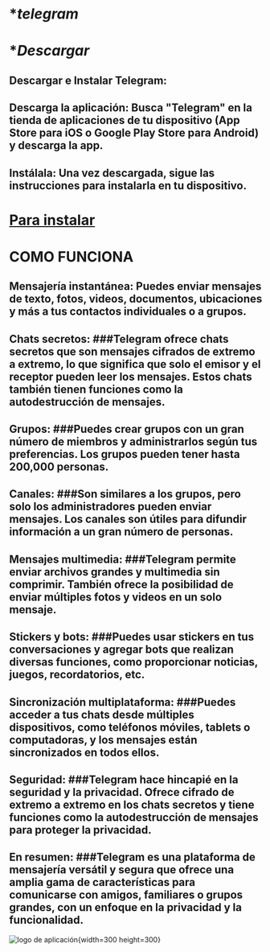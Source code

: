 # **telegram*

# **Descargar*

## Descargar e Instalar Telegram:
## Descarga la aplicación: Busca "Telegram" en la tienda de aplicaciones de tu dispositivo (App Store para iOS o Google Play Store para Android) y descarga la app.

## Instálala: Una vez descargada, sigue las instrucciones para instalarla en tu dispositivo.

# [Para instalar](https://es.appconner.com/app-telegram?utm_source=bing&utm_medium=cpc&utm_campaign=es002_afcapp_es_jay%2020230523**&utm_term=descargar%20telegram&utm_content=es_0292Telegram*)


# COMO FUNCIONA

## Mensajería instantánea: Puedes enviar mensajes de texto, fotos, videos, documentos, ubicaciones y más a tus contactos individuales o a grupos.

## Chats secretos: ###Telegram ofrece chats secretos que son mensajes cifrados de extremo a extremo, lo que significa que solo el emisor y el receptor pueden leer los mensajes. Estos chats también tienen funciones como la autodestrucción de mensajes.

 ## Grupos: ###Puedes crear grupos con un gran número de miembros y administrarlos según tus preferencias. Los grupos pueden tener hasta 200,000 personas.

 ## Canales: ###Son similares a los grupos, pero solo los administradores pueden enviar mensajes. Los canales son útiles para difundir información a un gran número de personas.

 ## Mensajes multimedia: ###Telegram permite enviar archivos grandes y multimedia sin comprimir. También ofrece la posibilidad de enviar múltiples fotos y videos en un solo mensaje.

 ## Stickers y bots: ###Puedes usar stickers en tus conversaciones y agregar bots que realizan diversas funciones, como proporcionar noticias, juegos, recordatorios, etc.

 ## Sincronización multiplataforma: ###Puedes acceder a tus chats desde múltiples dispositivos, como teléfonos móviles, tablets o computadoras, y los mensajes están sincronizados en todos ellos.

 ## Seguridad: ###Telegram hace hincapié en la seguridad y la privacidad. Ofrece cifrado de extremo a extremo en los chats secretos y tiene funciones como la autodestrucción de mensajes para proteger la privacidad.

 ## En resumen: ###Telegram es una plataforma de mensajería versátil y segura que ofrece una amplia gama de características para comunicarse con amigos, familiares o grupos grandes, con un enfoque en la privacidad y la funcionalidad. 

 ![logo de aplicación](https://logos-world.net/wp-content/uploads/2021/03/Telegram-Logo-700x394.png){width=300  height=300}

